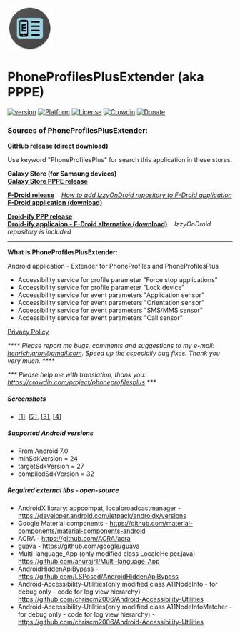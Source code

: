 <img src="art/ic_launcher-web.png" width="100" height="100">  

PhoneProfilesPlusExtender (aka PPPE)
====================================

[![version](https://img.shields.io/badge/version-8.0.2.1-blue)](https://github.com/henrichg/PhoneProfilesPlusExtender/releases/tag/8.0.2.1)
[![Platform](https://img.shields.io/badge/platform-android-green.svg)](http://developer.android.com/index.html)
[![License](https://img.shields.io/hexpm/l/plug.svg)](https://github.com/henrichg/PhoneProfilesPlus/blob/master/LICENSE)
[![Crowdin](https://badges.crowdin.net/phoneprofilesplus/localized.svg)](https://crowdin.com/project/phoneprofilesplus)
[![Donate](https://img.shields.io/badge/Donate-PayPal-green.svg)](https://www.paypal.com/cgi-bin/webscr?cmd=_donations&business=AF5QK49DMAL2U&currency_code=EUR)

### Sources of PhoneProfilesPlusExtender:

__[GitHub release (direct download)](https://github.com/henrichg/PhoneProfilesPlusExtender/releases/latest/download/PhoneProfilesPlusExtender.apk)__

Use keyword "PhoneProfilesPlus" for search this application in these stores.

__Galaxy Store (for Samsung devices)__  
__[Galaxy Store PPPE release](https://galaxystore.samsung.com/detail/sk.henrichg.phoneprofilesplusextender)__

__[F-Droid release](https://apt.izzysoft.de/fdroid/index/apk/sk.henrichg.phoneprofilesplusextender)__
&nbsp;&nbsp;&nbsp;_[How to add IzzyOnDroid repository to F-Droid application](https://apt.izzysoft.de/fdroid/index/info)_  
__[F-Droid application (download)](https://www.f-droid.org/)__

__[Droid-ify PPP release](https://apt.izzysoft.de/fdroid/index/apk/sk.henrichg.phoneprofilesplusextender)__  
__[Droid-ify applicaion - F-Droid alternative (download)](https://apt.izzysoft.de/fdroid/index/apk/com.looker.droidify)__
&nbsp;&nbsp;&nbsp;_IzzyOnDroid repository is included_

---
__What is PhoneProfilesPlusExtender:__

Android application - Extender for PhoneProfiles and PhoneProfilesPlus
- Accessibility service for profile parameter "Force stop applications"
- Accessibility service for profile parameter "Lock device"
- Accessibility service for event parameters "Application sensor"
- Accessibility service for event parameters "Orientation sensor"
- Accessibility service for event parameters "SMS/MMS sensor"
- Accessibility service for event parameters "Call sensor"

[Privacy Policy](https://henrichg.github.io/PhoneProfilesPlus/privacy_policy.html)

_**** Please report me bugs, comments and suggestions to my e-mail: <henrich.gron@gmail.com>. Speed up the especially bug fixes. Thank you very much. ****_

_*** Please help me with translation, thank you: <https://crowdin.com/project/phoneprofilesplus> ***_

##### Screenshots
- [[1]](art/phoneScreenshots/01.png),
[[2]](art/phoneScreenshots/02.png),
[[3]](art/phoneScreenshots/03.png),
[[4]](art/phoneScreenshots/04.png)

##### Supported Android versions

- From Android 7.0
- minSdkVersion = 24
- targetSdkVersion = 27
- compiledSdkVersion = 32

##### Required external libs - open-source

- AndroidX library: appcompat, localbroadcastmanager - https://developer.android.com/jetpack/androidx/versions
- Google Material components - https://github.com/material-components/material-components-android
- ACRA - https://github.com/ACRA/acra
- guava - https://github.com/google/guava
- Multi-language_App (only modified class LocaleHelper.java) https://github.com/anurajr1/Multi-language_App
- AndroidHiddenApiBypass - https://github.com/LSPosed/AndroidHiddenApiBypass
- Android-Accessibility-Utilities(only modified class A11NodeInfo - for debug only - code for log view hierarchy) - https://github.com/chriscm2006/Android-Accessibility-Utilities
- Android-Accessibility-Utilities(only modified class A11NodeInfoMatcher - for debug only - code for log view hierarchy) - https://github.com/chriscm2006/Android-Accessibility-Utilities
